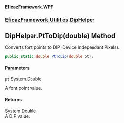 #### [EficazFramework.WPF](EficazFrameworkWPF.md 'EficazFramework WPF')
### [EficazFramework.Utilities](EficazFrameworkWPF.md#EficazFramework.Utilities 'EficazFramework.Utilities').[DipHelper](EficazFramework.Utilities/DipHelper.md 'EficazFramework.Utilities.DipHelper')

## DipHelper.PtToDip(double) Method

Converts font points to DIP (Device Independant Pixels).

```csharp
public static double PtToDip(double pt);
```
#### Parameters

<a name='EficazFramework.Utilities.DipHelper.PtToDip(double).pt'></a>

`pt` [System.Double](https://docs.microsoft.com/en-us/dotnet/api/System.Double 'System.Double')

A font point value.

#### Returns
[System.Double](https://docs.microsoft.com/en-us/dotnet/api/System.Double 'System.Double')  
A DIP value.